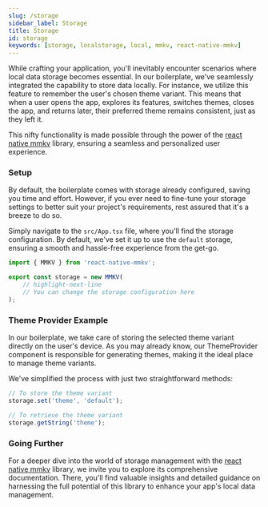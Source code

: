 ```yaml
---
slug: /storage
sidebar_label: Storage
title: Storage
id: storage
keywords: [storage, localstorage, local, mmkv, react-native-mmkv]
---
```


While crafting your application, you'll inevitably encounter scenarios where local 
data storage becomes essential. In our boilerplate, we've seamlessly integrated the capability
to store data locally.
For instance, we utilize this feature to remember the user's chosen theme variant. 
This means that when a user opens the app, explores its features, switches themes, 
closes the app, and returns later, their preferred theme remains consistent, 
just as they left it.

This nifty functionality is made possible through the power of the 
[react native mmkv](https://github.com/mrousavy/react-native-mmkv) library, 
ensuring a seamless and personalized user experience.

### Setup
By default, the boilerplate comes with storage already configured, saving you time and effort.
However, if you ever need to fine-tune your storage settings to better suit your 
project's requirements, rest assured that it's a breeze to do so.

Simply navigate to the `src/App.tsx` file, where you'll find 
the storage configuration. By default, we've set it up to use the `default` storage,
ensuring a smooth and hassle-free experience from the get-go.

```typescript
import { MMKV } from 'react-native-mmkv';

export const storage = new MMKV(
    // highlight-next-line
    // You can change the storage configuration here
);
```

### Theme Provider Example
In our boilerplate, we take care of storing the selected theme variant directly on the user's
device. As you may already know, our ThemeProvider component is responsible for generating 
themes, making it the ideal place to manage theme variants.

We've simplified the process with just two straightforward methods:

```typescript
// To store the theme variant
storage.set('theme', 'default');

// To retrieve the theme variant
storage.getString('theme');
```

### Going Further
For a deeper dive into the world of storage management with the 
[react native mmkv](https://github.com/mrousavy/react-native-mmkv) library, 
we invite you to explore its comprehensive documentation. 
There, you'll find valuable insights and detailed guidance on harnessing the full potential
of this library to enhance your app's local data management.
